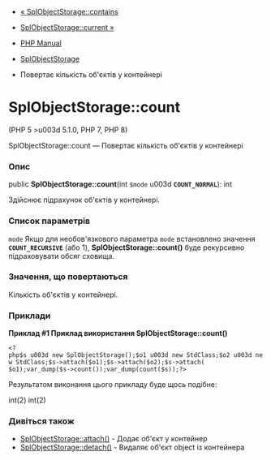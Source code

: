 - [« SplObjectStorage::contains](splobjectstorage.contains.md)
- [SplObjectStorage::current »](splobjectstorage.current.md)

- [PHP Manual](index.md)
- [SplObjectStorage](class.splobjectstorage.md)
- Повертає кількість об'єктів у контейнері

# SplObjectStorage::count

(PHP 5 \>u003d 5.1.0, PHP 7, PHP 8)

SplObjectStorage::count — Повертає кількість об'єктів у контейнері

### Опис

public **SplObjectStorage::count**(int `$mode` u003d **`COUNT_NORMAL`**):
int

Здійснює підрахунок об'єктів у контейнері.

### Список параметрів

`mode`
Якщо для необов'язкового параметра `mode` встановлено значення
**`COUNT_RECURSIVE`** (або 1), **SplObjectStorage::count()** буде
рекурсивно підраховувати обсяг сховища.

### Значення, що повертаються

Кількість об'єктів у контейнері.

### Приклади

**Приклад #1 Приклад використання **SplObjectStorage::count()****

` <?php$s u003d new SplObjectStorage();$o1 u003d new StdClass;$o2 u003d new StdClass;$s->attach($o1);$s->attach($o2);$s->attach( $o1);var_dump($s->count());var_dump(count($s));?> `

Результатом виконання цього прикладу буде щось подібне:

int(2)
int(2)

### Дивіться також

- [SplObjectStorage::attach()](splobjectstorage.attach.md) -
Додає об'єкт у контейнер
- [SplObjectStorage::detach()](splobjectstorage.detach.md) - Видаляє
об'єкт object із контейнера
